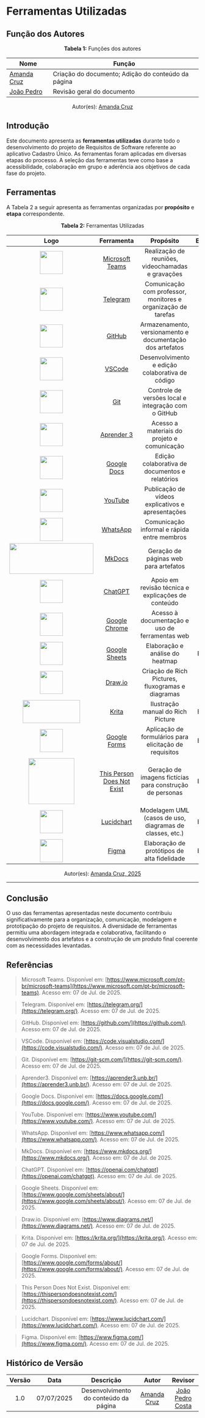 # Ferramentas Utilizadas


## Função dos Autores

<center>
    <b>Tabela 1:</b> Funções dos autores
</center>

| Nome | Função |
|------|--------|
|[Amanda Cruz](https://github.com/mandicrz)| Criação do documento; Adição do conteúdo da página |
|[João Pedro](https://github.com/johnaopedro)| Revisão geral do documento |

<center>
    Autor(es): 
    <a href="https://github.com/mandicrz" target="_blank">Amanda Cruz</a><br>
</center>

## Introdução

Este documento apresenta as **ferramentas utilizadas** durante todo o desenvolvimento do projeto de Requisitos de Software referente ao aplicativo Cadastro Único. As ferramentas foram aplicadas em diversas etapas do processo. A seleção das ferramentas teve como base a acessibilidade, colaboração em grupo e aderência aos objetivos de cada fase do projeto.

## Ferramentas

A Tabela 2 a seguir apresenta as ferramentas organizadas por **propósito** e **etapa** correspondente.

<center>
    <b>Tabela 2:</b> Ferramentas Utilizadas
</center>

| Logo | Ferramenta | Propósito | Etapa(s) |
|:----:|:-----------:|:---------:|:--------:|
| <img src="../../assets/ferramentas/teams.png" style="height:60px;width:60px"> | [Microsoft Teams](https://www.microsoft.com/pt-br/microsoft-teams) | Realização de reuniões, videochamadas e gravações | Todas |
| <img src="../../assets/ferramentas/telegram.png" style="height:60px;width:60px"> | [Telegram](https://telegram.org/) | Comunicação com professor, monitores e organização de tarefas | Todas |
| <img src="../../assets/ferramentas/github.png" style="height:60px;width:60px"> | [GitHub](https://github.com/) | Armazenamento, versionamento e documentação dos artefatos | Todas |
| <img src="../../assets/ferramentas/vscode.png" style="height:60px;width:60px"> | [VSCode](https://code.visualstudio.com/) | Desenvolvimento e edição colaborativa de código | Todas |
| <img src="../../assets/ferramentas/git.png" style="height:60px;width:60px"> | [Git](https://git-scm.com/) | Controle de versões local e integração com o GitHub | Todas |
| <img src="../../assets/ferramentas/aprender3.png" style="height:60px;width:60px"> | [Aprender 3](https://aprender3.unb.br/) | Acesso a materiais do projeto e comunicação | Todas |
| <img src="../../assets/ferramentas/googledocs.png" style="height:60px;width:60px"> | [Google Docs](https://docs.google.com/) | Edição colaborativa de documentos e relatórios | Todas |
| <img src="../../assets/ferramentas/youtube.png" style="height:60px;width:60px"> | [YouTube](https://www.youtube.com/) | Publicação de vídeos explicativos e apresentações | Todas |
| <img src="../../assets/ferramentas/whatsapp.png" style="height:60px;width:60px"> | [WhatsApp](https://www.whatsapp.com/) | Comunicação informal e rápida entre membros | Todas |
| <img src="../../assets/ferramentas/mkdocs.png" style="height:80px;width:220px"> | [MkDocs](https://www.mkdocs.org/) | Geração de páginas web para artefatos | Todas |
| <img src="../../assets/ferramentas/chatgpt.png" style="height:60px;width:60px"> | [ChatGPT](https://openai.com/chatgpt) | Apoio em revisão técnica e explicações de conteúdo | Todas |
| <img src="../../assets/ferramentas/chrome.png" style="height:60px;width:60px"> | [Google Chrome](https://www.google.com/chrome/) | Acesso à documentação e uso de ferramentas web | Todas |
| <img src="../../assets/ferramentas/googlesheets.png" style="height:60px;width:60px"> | [Google Sheets](https://www.google.com/sheets/about/) | Elaboração e análise do heatmap | Etapa 1 |
| <img src="../../assets/ferramentas/drawio.png" style="height:60px;width:60px"> | [Draw.io](https://www.diagrams.net/) | Criação de Rich Pictures, fluxogramas e diagramas | Etapas 1 e 4 |
| <img src="../../assets/ferramentas/krita.png" style="height:60px;width:150px"> | [Krita](https://krita.org/) | Ilustração manual do Rich Picture | Etapa 1 |
| <img src="../../assets/ferramentas/googleforms.png" style="height:60px;width:60px"> | [Google Forms](https://www.google.com/forms/about/) | Aplicação de formulários para elicitação de requisitos | Etapa 2 |
| <img src="../../assets/ferramentas/thispersondoesnotexist.png" style="height:120px;width:120px"> | [This Person Does Not Exist](https://thispersondoesnotexist.com/) | Geração de imagens fictícias para construção de personas | Etapa 2 |
| <img src="../../assets/ferramentas/lucidchart.png" style="height:60px;width:60px"> | [Lucidchart](https://www.lucidchart.com/) | Modelagem UML (casos de uso, diagramas de classes, etc.) | Etapa 3 |
| <img src="../../assets/ferramentas/figma.png" style="height:60px;width:60px"> | [Figma](https://www.figma.com/) | Elaboração de protótipos de alta fidelidade | Etapa 5 |

<center>
    Autor(es): 
    <a href="https://github.com/mandicrz" target="_blank">Amanda Cruz, 2025</a><br>
</center>

---

## Conclusão

O uso das ferramentas apresentadas neste documento contribuiu significativamente para a organização, comunicação, modelagem e prototipação do projeto de requisitos. A diversidade de ferramentas permitiu uma abordagem integrada e colaborativa, facilitando o desenvolvimento dos artefatos e a construção de um produto final coerente com as necessidades levantadas.

## Referências

> Microsoft Teams. Disponível em: [https://www.microsoft.com/pt-br/microsoft-teams](https://www.microsoft.com/pt-br/microsoft-teams). Acesso em: 07 de Jul. de 2025. 

> Telegram. Disponível em: [https://telegram.org/](https://telegram.org/). Acesso em: 07 de Jul. de 2025.

> GitHub. Disponível em: [https://github.com/](https://github.com/). Acesso em: 07 de Jul. de 2025.

> VSCode. Disponível em: [https://code.visualstudio.com/](https://code.visualstudio.com/). Acesso em: 07 de Jul. de 2025.

> Git. Disponível em: [https://git-scm.com/](https://git-scm.com/). Acesso em: 07 de Jul. de 2025.

> Aprender3. Disponível em: [https://aprender3.unb.br/](https://aprender3.unb.br/). Acesso em: 07 de Jul. de 2025.

> Google Docs. Disponível em: [https://docs.google.com/](https://docs.google.com/). Acesso em: 07 de Jul. de 2025.

> YouTube. Disponível em: [https://www.youtube.com/](https://www.youtube.com/). Acesso em: 07 de Jul. de 2025.

> WhatsApp. Disponível em: [https://www.whatsapp.com/](https://www.whatsapp.com/). Acesso em: 07 de Jul. de 2025.

> MkDocs. Disponível em: [https://www.mkdocs.org/](https://www.mkdocs.org/). Acesso em: 07 de Jul. de 2025.

> ChatGPT. Disponível em: [https://openai.com/chatgpt](https://openai.com/chatgpt). Acesso em: 07 de Jul. de 2025.

> Google Sheets. Disponível em: [https://www.google.com/sheets/about/](https://www.google.com/sheets/about/). Acesso em: 07 de Jul. de 2025.

> Draw.io. Disponível em: [https://www.diagrams.net/](https://www.diagrams.net/). Acesso em: 07 de Jul. de 2025.

> Krita. Disponível em: [https://krita.org/](https://krita.org/). Acesso em: 07 de Jul. de 2025.

> Google Forms. Disponível em: [https://www.google.com/forms/about/](https://www.google.com/forms/about/). Acesso em: 07 de Jul. de 2025.

> This Person Does Not Exist. Disponível em: [https://thispersondoesnotexist.com/](https://thispersondoesnotexist.com/). Acesso em: 07 de Jul. de 2025.

> Lucidchart. Disponível em: [https://www.lucidchart.com/](https://www.lucidchart.com/). Acesso em: 07 de Jul. de 2025.

> Figma. Disponível em: [https://www.figma.com/](https://www.figma.com/). Acesso em: 07 de Jul. de 2025.

## Histórico de Versão

| Versão |    Data    |    Descrição     |         Autor         |       Revisor      |
| :----: | :--------: | :--------------: | :-------------------: | :----------------: |
|  1.0   | 07/07/2025 | Desenvolvimento do conteúdo da página| [Amanda Cruz](https://github.com/mandicrz) | [João Pedro Costa](https://github.com/johnaopedro) |

